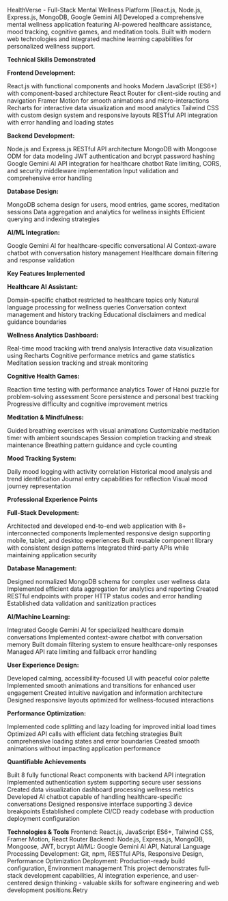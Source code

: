 HealthVerse - Full-Stack Mental Wellness Platform
[React.js, Node.js, Express.js, MongoDB, Google Gemini AI] 
Developed a comprehensive mental wellness application featuring AI-powered healthcare assistance, mood tracking, cognitive games, and meditation tools. Built with modern web technologies and integrated machine learning capabilities for personalized wellness support.

**Technical Skills Demonstrated**

**Frontend Development:**

React.js with functional components and hooks
Modern JavaScript (ES6+) with component-based architecture
React Router for client-side routing and navigation
Framer Motion for smooth animations and micro-interactions
Recharts for interactive data visualization and mood analytics
Tailwind CSS with custom design system and responsive layouts
RESTful API integration with error handling and loading states

**Backend Development:**

Node.js and Express.js RESTful API architecture
MongoDB with Mongoose ODM for data modeling
JWT authentication and bcrypt password hashing
Google Gemini AI API integration for healthcare chatbot
Rate limiting, CORS, and security middleware implementation
Input validation and comprehensive error handling

**Database Design:**

MongoDB schema design for users, mood entries, game scores, meditation sessions
Data aggregation and analytics for wellness insights
Efficient querying and indexing strategies

**AI/ML Integration:**

Google Gemini AI for healthcare-specific conversational AI
Context-aware chatbot with conversation history management
Healthcare domain filtering and response validation

**Key Features Implemented**

**Healthcare AI Assistant:**

Domain-specific chatbot restricted to healthcare topics only
Natural language processing for wellness queries
Conversation context management and history tracking
Educational disclaimers and medical guidance boundaries

**Wellness Analytics Dashboard:**

Real-time mood tracking with trend analysis
Interactive data visualization using Recharts
Cognitive performance metrics and game statistics
Meditation session tracking and streak monitoring

**Cognitive Health Games:**

Reaction time testing with performance analytics
Tower of Hanoi puzzle for problem-solving assessment
Score persistence and personal best tracking
Progressive difficulty and cognitive improvement metrics

**Meditation & Mindfulness:**

Guided breathing exercises with visual animations
Customizable meditation timer with ambient soundscapes
Session completion tracking and streak maintenance
Breathing pattern guidance and cycle counting

**Mood Tracking System:**

Daily mood logging with activity correlation
Historical mood analysis and trend identification
Journal entry capabilities for reflection
Visual mood journey representation

**Professional Experience Points**

**Full-Stack Development:**

Architected and developed end-to-end web application with 8+ interconnected components
Implemented responsive design supporting mobile, tablet, and desktop experiences
Built reusable component library with consistent design patterns
Integrated third-party APIs while maintaining application security

**Database Management:**

Designed normalized MongoDB schema for complex user wellness data
Implemented efficient data aggregation for analytics and reporting
Created RESTful endpoints with proper HTTP status codes and error handling
Established data validation and sanitization practices

**AI/Machine Learning:**

Integrated Google Gemini AI for specialized healthcare domain conversations
Implemented context-aware chatbot with conversation memory
Built domain filtering system to ensure healthcare-only responses
Managed API rate limiting and fallback error handling

**User Experience Design:**

Developed calming, accessibility-focused UI with peaceful color palette
Implemented smooth animations and transitions for enhanced user engagement
Created intuitive navigation and information architecture
Designed responsive layouts optimized for wellness-focused interactions

**Performance Optimization:**

Implemented code splitting and lazy loading for improved initial load times
Optimized API calls with efficient data fetching strategies
Built comprehensive loading states and error boundaries
Created smooth animations without impacting application performance

**Quantifiable Achievements**

Built 8 fully functional React components with backend API integration
Implemented authentication system supporting secure user sessions
Created data visualization dashboard processing wellness metrics
Developed AI chatbot capable of handling healthcare-specific conversations
Designed responsive interface supporting 3 device breakpoints
Established complete CI/CD ready codebase with production deployment configuration

**Technologies & Tools**
Frontend: React.js, JavaScript ES6+, Tailwind CSS, Framer Motion, React Router
Backend: Node.js, Express.js, MongoDB, Mongoose, JWT, bcrypt
AI/ML: Google Gemini AI API, Natural Language Processing
Development: Git, npm, RESTful APIs, Responsive Design, Performance Optimization
Deployment: Production-ready build configuration, Environment management
This project demonstrates full-stack development capabilities, AI integration experience, and user-centered design thinking - valuable skills for software engineering and web development positions.Retry
